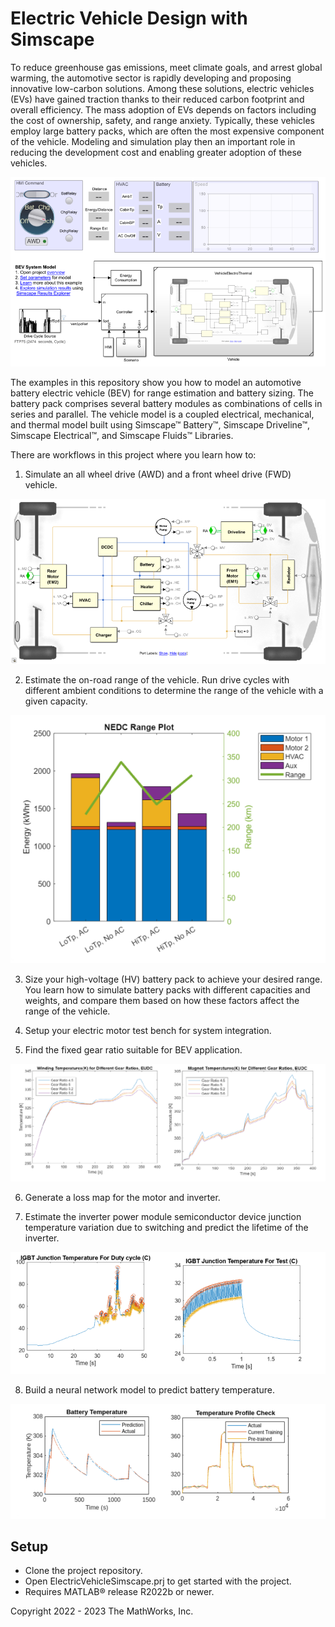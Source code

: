# Electric Vehicle Design with Simscape

To reduce greenhouse gas emissions, meet climate goals, and arrest 
global warming, the automotive sector is rapidly developing and proposing 
innovative low-carbon solutions. Among these solutions, electric vehicles (EVs) 
have gained traction thanks to their reduced carbon footprint and 
overall efficiency. The mass adoption of EVs depends on factors including 
the cost of ownership, safety, and range anxiety. Typically, these vehicles 
employ large battery packs, which are often the most expensive component of
the vehicle. Modeling and simulation play then an important role in reducing 
the development cost and enabling greater adoption of these vehicles.

![](Script_Data/html/BatteryElectricVehicleModelOverview_01.png)

The examples in this repository show you how to model an automotive 
battery electric vehicle (BEV) for range estimation and battery sizing. The 
battery pack comprises several battery modules as combinations of cells in 
series and parallel. The vehicle model is a coupled electrical, mechanical, 
and thermal model built using Simscape&trade; Battery&trade;, Simscape Driveline&trade;, 
Simscape Electrical&trade;, and Simscape Fluids&trade; Libraries.


There are workflows in this project where you learn how to:
1. Simulate an all wheel drive (AWD) and a front wheel drive (FWD) vehicle.
   
![](Script_Data/html/BatteryElectricVehicleModelOverview_02.png)

2. Estimate the on-road range of the vehicle. Run drive cycles 
with different ambient conditions to determine the range of the vehicle with 
a given capacity.

![](Image/BEVrangeEstimationResults.png)

3. Size your high-voltage (HV) battery pack to achieve your desired range.
You learn how to simulate battery packs with different capacities and 
weights, and compare them based on how these factors affect the range of the vehicle.

4. Setup your electric motor test bench for system integration.

5. Find the fixed gear ratio suitable for BEV application.
   
![](Image/PMSMThermalTestGearResult.png)

6. Generate a loss map for the motor and inverter.

7. Estimate the inverter power module semiconductor device junction temperature 
variation due to switching and predict the lifetime of the inverter.

![](Image/PMSMThermalTestInverterResult.png)

8. Build a neural network model to predict battery temperature.
    
![](Image/BatteryNeuralNetResults.png)


## Setup 
* Clone the project repository.
* Open ElectricVehicleSimscape.prj to get started with the project. 
* Requires MATLAB&reg; release R2022b or newer.

Copyright 2022 - 2023 The MathWorks, Inc.
